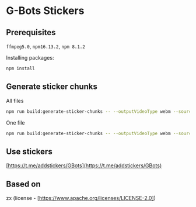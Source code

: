 # G-Bots Stickers

## Prerequisites

`ffmpeg5.0`, `npm16.13.2`, `npm 8.1.2`

Installing packages:

```zsh
npm install
```

## Generate sticker chunks

All files

```zsh
npm run build:generate-sticker-chunks -- --outputVideoType webm --sourceDir sources/ --bitRate 1300 --size 512:512 --only all --fps 24 --playbackRate 1.0
```

One file

```zsh
npm run build:generate-sticker-chunks -- --outputVideoType webm --sourceDir sources/ --bitRate 1300 --size 512:512 --only fight_01 --fps 24 --playbackRate 1.0
```

## Use stickers

[https://t.me/addstickers/GBots](https://t.me/addstickers/GBots)

## Based on

zx (license - [https://www.apache.org/licenses/LICENSE-2.0])
